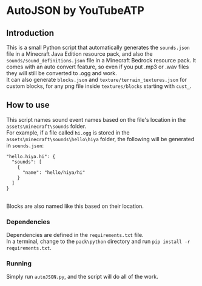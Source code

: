# AutoJSON by YouTubeATP
## Introduction
This is a small Python script that automatically generates the `sounds.json` file in a Minecraft Java Edition resource pack, and also the `sounds/sound_definitions.json` file in a Minecraft Bedrock resource pack. It comes with an auto convert feature, so even if you put .mp3 or .wav files they will still be converted to .ogg and work.<br>
It can also generate `blocks.json` and `texture/terrain_textures.json` for custom blocks, for any png file inside `textures/blocks` starting with `cust_`.
## How to use
This script names sound event names based on the file's location in the `assets\minecraft\sounds` folder.<br/>For example, if a file called `hi.ogg` is stored in the `assets\minecraft\sounds\hello\hiya` folder, the following will be generated in `sounds.json`:

    "hello.hiya.hi": {
      "sounds": [
        {
          "name": "hello/hiya/hi"
        }
      ]
    }

<br>Blocks are also named like this based on their location.
### Dependencies
Dependencies are defined in the `requirements.txt` file.<br/>In a terminal, change to the `pack\python` directory and run `pip install -r requirements.txt`.
### Running
Simply run `autoJSON.py`, and the script will do all of the work.